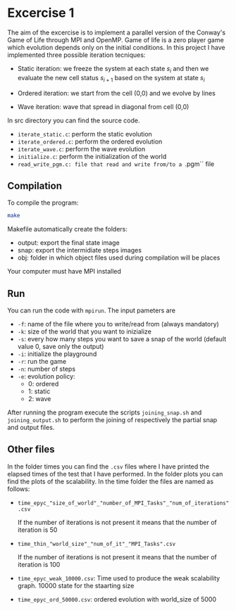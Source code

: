 # Excercise 1
The aim of the excercise is to implement a parallel version of the Conway's Game of Life through MPI and OpenMP. Game of life is a zero player game which evolution depends only on the initial conditions. In this project I have implemented three possible iteration tecniques:

- Static iteration: we freeze the system at each state $s_i$ and then we evaluate the new cell status $s_{i+1}$ based on the system at state $s_i$

- Ordered iteration: we start from the cell (0,0) and we evolve by lines

- Wave iteration: wave that spread in diagonal from cell (0,0)

In src directory you can find the source code.

- ``iterate_static.c``: perform the static evolution
- ``iterate_ordered.c``: perform the ordered evolution
- ``iterate_wave.c``: perform the wave evolution
- ``initialize.c``: perform the initialization of the world
- ``read_write_pgm.c: file that read and write from/to a ``.pgm`` file

## Compilation

To compile the program:

```bash
make
```

Makefile automatically create the folders:

- output: export the final state image
- snap: export the intermidiate steps images
- obj: folder in which object files used during compilation will be places

Your computer must have MPI installed

## Run

You can run the code with ``mpirun``. The input pameters are

- ``-f``: name of the file where you to write/read from (always mandatory)
- ``-k``: size of the world that you want to inizialize 
- ``-s``: every how many steps you want to save a snap of the world (default value 0, save only the output)
- ``-i``: initialize the playground
- ``-r``: run the game
- ``-n``: number of steps
- ``-e``: evolution policy:
    - 0: ordered
    - 1: static
    - 2: wave

After running the program execute the scripts ``joining_snap.sh`` and ``joining_output.sh`` to perform the joining of respectively the partial snap and output files.

## Other files

In the folder times you can find the ``.csv`` files where I have printed the elapsed times of the test that I have performed. In the folder plots you can find the plots of the scalability. In the time folder the files are named as follows:

- ``time_epyc_"size_of_world"_"number_of_MPI_Tasks"_"num_of_iterations".csv``

    If the number of iterations is not present it means that the number of iteration is 50
    
- ``time_thin_"world_size"_"num_of_it"_"MPI_Tasks".csv``

    If the number of iterations is not present it means that the number of iteration is 100
    
- ``time_epyc_weak_10000.csv``: Time used to produce the weak scalability graph. 10000 state for the staarting size
- ``time_epyc_ord_50000.csv``: ordered evolution with world_size of 5000


